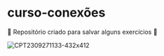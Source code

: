 # curso-conexões

 :rocket: Repositório criado para salvar alguns exercícios :rocket:

 
![CPT2309271133-432x412](https://github.com/dev-Alencar/curso-conex-es/assets/59658258/0738884c-9138-4689-8c9b-c75aa840d184)
